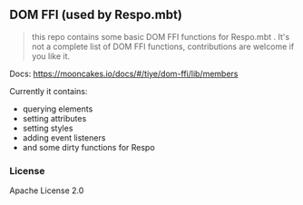 ## DOM FFI (used by Respo.mbt)

> this repo contains some basic DOM FFI functions for Respo.mbt . It's not a complete list of DOM FFI functions, contributions are welcome if you like it.

Docs: https://mooncakes.io/docs/#/tiye/dom-ffi/lib/members

Currently it contains:

- querying elements
- setting attributes
- setting styles
- adding event listeners
- and some dirty functions for Respo

### License

Apache License 2.0
